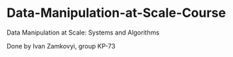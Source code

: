 # Data-Manipulation-at-Scale-Course
Data Manipulation at Scale: Systems and Algorithms

Done by Ivan Zamkovyi, group KP-73
